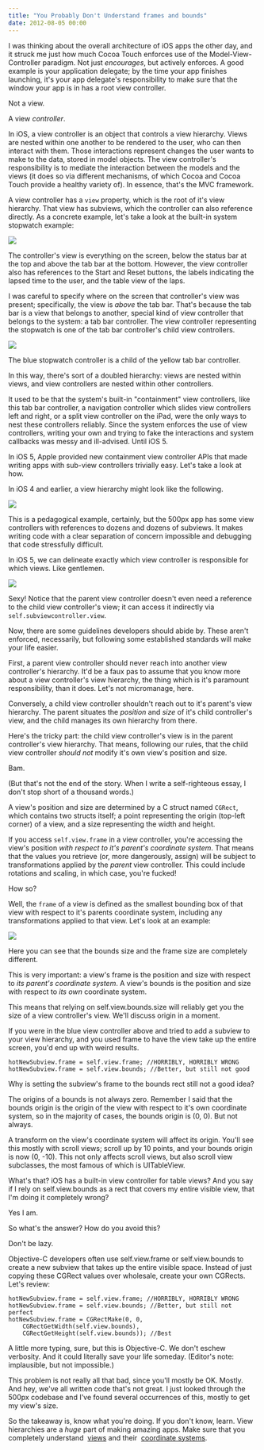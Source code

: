 ```yaml
---
title: "You Probably Don't Understand frames and bounds"
date: 2012-08-05 00:00
---
```


I was thinking about the overall architecture of iOS apps the other day, and it struck me just how much Cocoa Touch enforces use of the Model-View-Controller paradigm. Not just _encourages_, but actively enforces. A good example is your application delegate; by the time your app finishes launching, it's your app delegate's responsibility to make sure that the window your app is in has a root view controller.

Not a view.

A view _controller_.<!--more-->

In iOS, a view controller is an object that controls a view hierarchy. Views are nested within one another to be rendered to the user, who can then interact with them. Those interactions represent changes the user wants to make to the data, stored in model objects. The view controller's responsibility is to mediate the interaction between the models and the views (it does so via different mechanisms, of which Cocoa and Cocoa Touch provide a healthy variety of). In essence, that's the MVC framework.

A view controller has a `view` property, which is the root of it's view hierarchy. That view has subviews, which the controller can also reference directly. As a concrete example, let's take a look at the built-in system stopwatch example:

 ![](/img/import/blog/you-probably-dont-understand-frames-and-bounds/2D45925D5D0D4415AD04B0697EF838DF.png)

The controller's view is everything on the screen, below the status bar at the top and above the tab bar at the bottom. However, the view controller also has references to the Start and Reset buttons, the labels indicating the lapsed time to the user, and the table view of the laps.

I was careful to specify where on the screen that controller's view was present; specifically, the view is _above_ the tab bar. That's because the tab bar is a view that belongs to another, special kind of view controller that belongs to the system: a tab bar controller. The view controller representing the stopwatch is one of the tab bar controller's child view controllers.

 ![](/img/import/blog/you-probably-dont-understand-frames-and-bounds/EC87F23A25274175B83A06630EDFABFB.png)

The blue stopwatch controller is a child of the yellow tab bar controller.

In this way, there's sort of a doubled hierarchy: views are nested within views, and view controllers are nested within other controllers.

It used to be that the system's built-in "containment" view controllers, like this tab bar controller, a navigation controller which slides view controllers left and right, or a split view controller on the iPad, were the only ways to nest these controllers reliably. Since the system enforces the use of view controllers, writing your own and trying to fake the interactions and system callbacks was messy and ill-advised. Until iOS 5.

In iOS 5, Apple provided new containment view controller APIs that made writing apps with sub-view controllers trivially easy. Let's take a look at how.

In iOS 4 and earlier, a view hierarchy might look like the following.

 ![](/img/import/blog/you-probably-dont-understand-frames-and-bounds/1EA3627758A3487791BD14E0CF65502B.png)

This is a pedagogical example, certainly, but the 500px app has some view controllers with references to dozens and dozens of subviews. It makes writing code with a clear separation of concern impossible and debugging that code stressfully difficult.

In iOS 5, we can delineate exactly which view controller is responsible for which views. Like gentlemen.

 ![](/img/import/blog/you-probably-dont-understand-frames-and-bounds/24979633EED54A5D9C25EFB6023C9EA6.png)

Sexy! Notice that the parent view controller doesn't even need a reference to the child view controller's view; it can access it indirectly via `self.subviewcontroller.view`.

Now, there are some guidelines developers should abide by. These aren't enforced, necessarily, but following some established standards will make your life easier.

First, a parent view controller should never reach into another view controller's hierarchy. It'd be a faux pas to assume that you know more about a view controller's view hierarchy, the thing which is it's paramount responsibility, than it does. Let's not micromanage, here.

Conversely, a child view controller shouldn't reach out to it's parent's view hierarchy. The parent situates the _position_ and _size_ of it's child controller's view, and the child manages its own hierarchy from there.

Here's the tricky part: the child view controller's view is in the parent controller's view hierarchy. That means, following our rules, that the child view controller _should not_ modify it's own view's position and size.

Bam.

(But that's not the end of the story. When I write a self-righteous essay, I don't stop short of a thousand words.)

A view's position and size are determined by a C struct named `CGRect`, which contains two structs itself; a point representing the origin (top-left corner) of a view, and a size representing the width and height.

If you access `self.view.frame` in a view controller, you're accessing the view's position _with respect to it's parent's coordinate system_. That means that the values you retrieve (or, more dangerously, assign) will be subject to transformations applied by the _parent_ view controller. This could include rotations and scaling, in which case, you're fucked!

How so?

Well, the `frame` of a view is defined as the smallest bounding box of that view with respect to it's parents coordinate system, including any transformations applied to that view. Let's look at an example:

 ![](/img/import/blog/you-probably-dont-understand-frames-and-bounds/B8B143BB6681476794386EFDB88201A7.png)

Here you can see that the bounds size and the frame size are completely different.

This is very important: a view's frame is the position and size with respect to&nbsp;_its parent's coordinate system_. A view's bounds is the position and size with respect to&nbsp;_its own_&nbsp;coordinate system.

This means that relying on&nbsp;self.view.bounds.size&nbsp;will reliably get you the size of a view controller's view. We'll discuss origin in a moment.

If you were in the blue view controller above and tried to add a subview to your view hierarchy, and you used frame to have the view take up the entire screen, you'd end up with weird results.

```
hotNewSubview.frame = self.view.frame; //HORRIBLY, HORRIBLY WRONG
hotNewSubview.frame = self.view.bounds; //Better, but still not good
```

Why is setting the subview's&nbsp;frame&nbsp;to the&nbsp;bounds&nbsp;rect still not a good idea?

The origins of a bounds is not always zero. Remember I said that the bounds origin is the origin of the view with respect to it's own coordinate system, so in the majority of cases, the bounds origin is&nbsp;(0, 0). But not always.

A transform on the view's coordinate system will affect its origin. You'll see this mostly with scroll views; scroll up by 10 points, and your bounds origin is now&nbsp;(0, -10). This not only affects scroll views, but also scroll view subclasses, the most famous of which is&nbsp;UITableView.

What's that? iOS has a built-in view controller for table views? And you say if I rely on&nbsp;self.view.bounds&nbsp;as a rect that covers my entire visible view, that I'm doing it completely wrong?

Yes I am.

So what's the answer? How do you avoid this?

Don't be lazy.

Objective-C developers often use&nbsp;self.view.frame&nbsp;or&nbsp;self.view.bounds&nbsp;to create a new subview that takes up the entire visible space. Instead of just copying these&nbsp;CGRect&nbsp;values over wholesale, create your own&nbsp;CGRects. Let's review:

```
hotNewSubview.frame = self.view.frame; //HORRIBLY, HORRIBLY WRONG
hotNewSubview.frame = self.view.bounds; //Better, but still not perfect
hotNewSubview.frame = CGRectMake(0, 0, 
    CGRectGetWidth(self.view.bounds), 
    CGRectGetHeight(self.view.bounds)); //Best
```

A little more typing, sure, but this is Objective-C. We don't eschew verbosity. And it could literally save your life someday. (Editor's note: implausible, but not impossible.)

This problem is not really all that bad, since you'll mostly be OK. Mostly. And hey, we've all written code that's not great. I just looked through the 500px codebase and I've found several occurrences of this, mostly to get my view's size.

So the takeaway is, know what you're doing. If you don't know, learn. View hierarchies are a&nbsp;_huge_&nbsp;part of making amazing apps. Make sure that you completely understand&nbsp; [views](http://developer.apple.com/library/iOS/#documentation/WindowsViews/Conceptual/ViewPG_iPhoneOS/WindowsandViews/WindowsandViews.html)&nbsp;and their&nbsp; [coordinate systems](http://developer.apple.com/library/ios/#documentation/general/conceptual/Devpedia-CocoaApp/CoordinateSystem.html).

<!-- more -->
